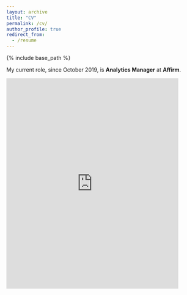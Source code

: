 ```yaml
---
layout: archive
title: "CV"
permalink: /cv/
author_profile: true
redirect_from:
  - /resume
---
```


{% include base_path %}

My current role, since October 2019, is **Analytics Manager** at **Affirm**.

<embed src="https://drive.google.com/viewerng/viewer?embedded=true&url=https://luke-fitz.github.io/files/Luke%20Fitzpatrick%20Jun%202019.pdf" width="450" height="550">
